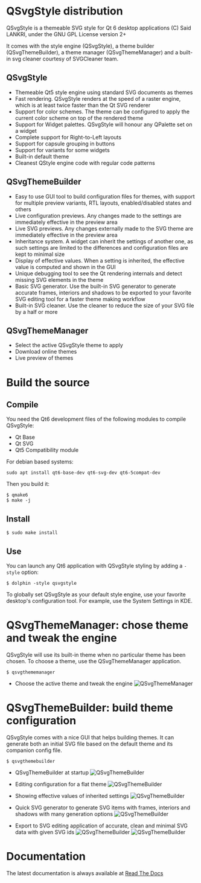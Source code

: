 # QSvgStyle distribution

QSvgStyle is a themeable SVG style for Qt 6 desktop applications
(C) Said LANKRI, under the GNU GPL License version 2+

It comes with the style engine (QSvgStyle), a theme builder (QSvgThemeBuilder),
 a theme manager (QSvgThemeManager) and a built-in svg cleaner courtesy of
 SVGCleaner team.

## QSvgStyle
- Themeable Qt5 style engine using standard SVG documents as themes
- Fast rendering. QSvgStyle renders at the speed of a raster engine, which
  is at least twice faster than the Qt SVG renderer
- Support for color schemes. The theme can be configured to apply the current
  color scheme on top of the rendered theme
- Support for Widget palettes. QSvgStyle will honour any QPalette set on a widget
- Complete support for Right-to-Left layouts
- Support for capsule grouping in buttons
- Support for variants for some widgets
- Built-in default theme
- Cleanest QStyle engine code with regular code patterns

## QSvgThemeBuilder
- Easy to use GUI tool to build configuration files for themes, with support
  for multiple preview variants, RTL layouts, enabled/disabled states and others
- Live configuration previews. Any changes made to the settings are
  immediately effective in the preview area
- Live SVG previews. Any changes externally made to the SVG theme are
  immediately effective in the preview area
- Inheritance system. A widget can inherit the settings of another
  one, as such settings are limited to the differences and configuration
  files are kept to minimal size
- Display of effective values. When a setting is inherited, the effective
  value is computed and shown in the GUI
- Unique debugging tool to see the Qt rendering internals and detect missing
  SVG elements in the theme
- Basic SVG generator. Use the built-in SVG generator to generate
  accurate frames, interiors and shadows to be exported to your favorite SVG
  editing tool for a faster theme making workflow
- Built-in SVG cleaner. Use the cleaner to reduce the size of your SVG file
  by a half or more

## QSvgThemeManager
- Select the active QSvgStyle theme to apply
- Download online themes
- Live preview of themes

# Build the source

## Compile

You need the Qt6 development files of the following modules to compile QSvgStyle:
- Qt Base
- Qt SVG
- Qt5 Compatibility module

For debian based systems:

```
sudo apt install qt6-base-dev qt6-svg-dev qt6-5compat-dev
```

Then you build it:

```
$ qmake6
$ make -j
```

## Install

```
$ sudo make install
```

## Use

You can launch any Qt6 application with QSvgStyle styling by adding a `-style` option:

```
$ dolphin -style qsvgstyle
```

To globally set QSvgStyle as your default style engine, use your favorite
desktop's configuration tool. For example, use the System Settings in KDE.

# QSvgThemeManager: chose theme and tweak the engine

QSvgStyle will use its built-in theme when no particular theme has been chosen.
To choose a theme, use the QSvgThemeManager application.

```
$ qsvgthememanager
```

- Choose the active theme and tweak the engine
![QSvgThemeManager](screenshots/thememanager1.jpg)

# QSvgThemeBuilder: build theme configuration

QSvgStyle comes with a nice GUI that helps building themes.
It can generate both an initial SVG file based on the default theme and its
companion config file.


```
$ qsvgthemebuilder
```

- QSvgThemeBuilder at startup
![QSvgThemeBuilder](screenshots/themebuilder1.jpg)

- Editing configuration for a flat theme
![QSvgThemeBuilder](screenshots/themebuilder2.jpg)

- Showing effective values of inherited settings
![QSvgThemeBuilder](screenshots/themebuilder3.jpg)

- Quick SVG generator to generate SVG items with frames, interiors and shadows
  with many generation options
![QSvgThemeBuilder](screenshots/themebuilder4.jpg)

- Export to SVG editing application of accurate, clean and minimal SVG data with
  given SVG ids
![QSvgThemeBuilder](screenshots/themebuilder5.jpg)
![QSvgThemeBuilder](screenshots/themebuilder6.jpg)

# Documentation

The latest documentation is always available at [Read The Docs](http://qsvgstyle.readthedocs.io/en/latest)
